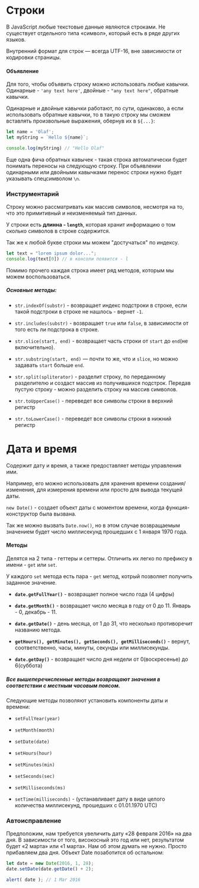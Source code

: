 # Строки
В JavaScript любые текстовые данные являются строками. Не существует отдельного типа «символ», который есть в ряде других языков.

Внутренний формат для строк — всегда UTF-16, вне зависимости от кодировки страницы.

#### Объявление
Для того, чтобы объявить строку можно использовать любые кавычки. Одинарные - `'any text here'`, двойные - `"any text here"`, обратные кавычки.

Одинарные и двойные кавычки работают, по сути, одинаково, а если использовать обратные кавычки, то в такую строку мы сможем вставлять произвольные выражения, обернув их в `${...}`:

```js
let name = 'Olaf';
let myString = `Hello ${name}`;

console.log(myString) // "Hello Olaf"
```
Еще одна фича обратных кавычек - такая строка автоматически будет понимать переносы на следующую строку. При объявлении одинарными или двойными кавычками перенос строки нужно будет указывать спецсимволом `\n`.

### Инструментарий
Строку можно рассматривать как массив символов, несмотря на то, что это примитивный и неизменяемый тип данных.

У строки есть **длинна - `length`**, которая хранит информацию о том сколько символов в строке содержится.

Так же к любой букве строки мы можем "достучаться" по индексу.

```js
let text = "lorem ipsum dolor...";
console.log(text[0]) // в консоли появится - l 
```

Помимо прочего каждая строка имеет ряд методов, которым мы можем воспользоваться.

##### Основные методы:
* `str.indexOf(substr)` - возвращает индекс подстроки в строке, если такой подстроки в строке не нашлось - вернет `-1`.

* `str.includes(substr)` - возвращает `true` или `false`, в зависимости от того есть ли подстрока в строке.

* `str.slice(start, end)` - возвращает часть строки от `start` до `end`(не включительно).

* `str.substring(start, end)` — почти то же, что и `slice`, но можно задавать `start` больше `end`.

* `str.split(spliterator)` - разделит строку, по переданному разделителю и создаст массив из получившихся подстрок. Передав пустую строку - можно разделить строку на массив символов. 

* `str.toUpperCase()` - переведет все символы строки в верхний регистр

* `str.toLowerCase()` - переведет все символы строки в нижний регистр

# Дата и время
Содержит дату и время, а также предоставляет методы управления ими.

Например, его можно использовать для хранения времени создания/изменения, для измерения времени или просто для вывода текущей даты.

`new Date()` - создает объект даты с моментом времени, когда функция-конструктор была вызвана.

Так же можно вызвать `Date.now()`, но в этом случае возвращаемым значением будет число миллисекунд прошедших с 1 января 1970 года.

#### Методы
Делятся на 2 типа - геттеры и сеттеры. Отличить их легко по префиксу в имени - `get` или `set`.

У каждого `set` метода есть пара - `get` метод, котрый позволяет получить заданное значение.

* **`date.getFullYear()`** - возвращает полное число года (4 цифры)

* **`date.getMonth()`** - возвращает число месяца в году от 0 до 11. Январь - 0, декабрь - 11.

* **`date.getDate()`** -  день месяца, от 1 до 31, что несколько противоречит названию метода.

* **`getHours(), getMinutes(), getSeconds(), getMilliseconds()`** - вернут, соответственно, часы, минуты, секунды или миллисекунды.

* **`date.getDay()`** - возвращает число дня недели от 0(воскресенье) до 6(суббота)

##### Все вышеперечисленные методы возвращают значения в соответствии с местным часовым поясом.

Следующие методы позволяют установить компоненты даты и времени:


* `setFullYear(year)`

* `setMonth(month)`

* `setDate(date)`

* `setHours(hour)`

* `setMinutes(min)`

* `setSeconds(sec)`

* `setMilliseconds(ms)`

* `setTime(milliseconds)` - (устанавливает дату в виде целого количества миллисекунд, прошедших с 01.01.1970 UTC)

### Автоисправление
Предположим, нам требуется увеличить дату «28 февраля 2016» на два дня. В зависимости от того, високосный это год или нет, результатом будет «2 марта» или «1 марта». Нам об этом думать не нужно. Просто прибавляем два дня. Объект Date позаботится об остальном:

```js
let date = new Date(2016, 1, 28);
date.setDate(date.getDate() + 2);

alert( date ); // 1 Mar 2016
```